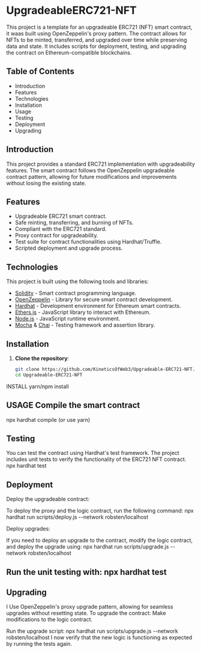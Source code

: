 # UpgradeableERC721-NFT

This project is a template for an upgradeable ERC721 (NFT) smart contract, it waas built using OpenZeppelin's proxy pattern. The contract allows for NFTs to be minted, transferred, and upgraded over time while preserving data and state. It includes scripts for deployment, testing, and upgrading the contract on Ethereum-compatible blockchains.

## Table of Contents

- Introduction
- Features
- Technologies
- Installation
- Usage
- Testing
- Deployment
- Upgrading
  
## Introduction

This project provides a standard ERC721 implementation with upgradeability features. The smart contract follows the OpenZeppelin upgradeable contract pattern, allowing for future modifications and improvements without losing the existing state.

## Features

- Upgradeable ERC721 smart contract.
- Safe minting, transferring, and burning of NFTs.
- Compliant with the ERC721 standard.
- Proxy contract for upgradeability.
- Test suite for contract functionalities using Hardhat/Truffle.
- Scripted deployment and upgrade process.

## Technologies

This project is built using the following tools and libraries:

- [Solidity](https://soliditylang.org/) - Smart contract programming language.
- [OpenZeppelin](https://openzeppelin.com/contracts/) - Library for secure smart contract development.
- [Hardhat](https://hardhat.org/) - Development environment for Ethereum smart contracts.
- [Ethers.js](https://docs.ethers.io/) - JavaScript library to interact with Ethereum.
- [Node.js](https://nodejs.org/) - JavaScript runtime environment.
- [Mocha](https://mochajs.org/) & [Chai](https://www.chaijs.com/) - Testing framework and assertion library.

## Installation

1. **Clone the repository**:
   ```bash
   git clone https://github.com/KineticsOfWeb3/Upgradeable-ERC721-NFT.git
   cd Upgradeable-ERC721-NFT

INSTALL
yarn/npm install

## USAGE Compile the smart contract

  npx hardhat compile
(or use yarn)

## Testing

You can test the contract using Hardhat's test framework. The project includes unit tests
to verify the functionality of the ERC721 NFT contract.    npx hardhat test

## Deployment
Deploy the upgradeable contract:

To deploy the proxy and the logic contract, run the following command:
npx hardhat run scripts/deploy.js --network robsten/localhost

Deploy upgrades:

If you need to deploy an upgrade to the contract, modify the logic contract, and deploy the upgrade using:
npx hardhat run scripts/upgrade.js --network robsten/localhost

## Run the unit testing with:   npx hardhat test

## Upgrading
I Use OpenZeppelin's proxy upgrade pattern, allowing for seamless upgrades without resetting state. To upgrade the contract:
Make modifications to the logic contract.

Run the upgrade script:
npx hardhat run scripts/upgrade.js --network robsten/localhost
I now verify that the new logic is functioning as expected by running the tests again.

